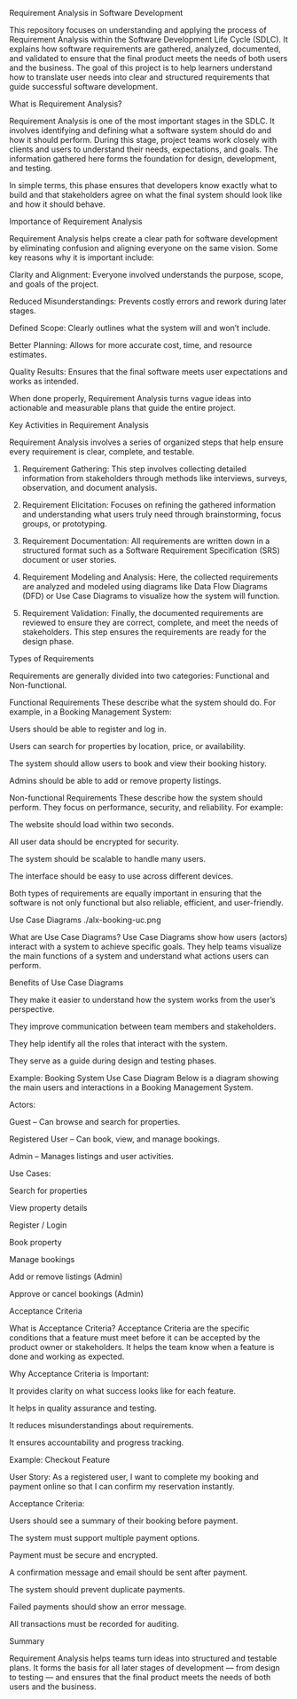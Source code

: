 Requirement Analysis in Software Development

This repository focuses on understanding and applying the process of Requirement Analysis within the Software Development Life Cycle (SDLC). It explains how software requirements are gathered, analyzed, documented, and validated to ensure that the final product meets the needs of both users and the business. The goal of this project is to help learners understand how to translate user needs into clear and structured requirements that guide successful software development.

What is Requirement Analysis?

Requirement Analysis is one of the most important stages in the SDLC. It involves identifying and defining what a software system should do and how it should perform. During this stage, project teams work closely with clients and users to understand their needs, expectations, and goals. The information gathered here forms the foundation for design, development, and testing.

In simple terms, this phase ensures that developers know exactly what to build and that stakeholders agree on what the final system should look like and how it should behave.

Importance of Requirement Analysis

Requirement Analysis helps create a clear path for software development by eliminating confusion and aligning everyone on the same vision. Some key reasons why it is important include:

Clarity and Alignment: Everyone involved understands the purpose, scope, and goals of the project.

Reduced Misunderstandings: Prevents costly errors and rework during later stages.

Defined Scope: Clearly outlines what the system will and won’t include.

Better Planning: Allows for more accurate cost, time, and resource estimates.

Quality Results: Ensures that the final software meets user expectations and works as intended.

When done properly, Requirement Analysis turns vague ideas into actionable and measurable plans that guide the entire project.

Key Activities in Requirement Analysis

Requirement Analysis involves a series of organized steps that help ensure every requirement is clear, complete, and testable.

1. Requirement Gathering:
This step involves collecting detailed information from stakeholders through methods like interviews, surveys, observation, and document analysis.

2. Requirement Elicitation:
Focuses on refining the gathered information and understanding what users truly need through brainstorming, focus groups, or prototyping.

3. Requirement Documentation:
All requirements are written down in a structured format such as a Software Requirement Specification (SRS) document or user stories.

4. Requirement Modeling and Analysis:
Here, the collected requirements are analyzed and modeled using diagrams like Data Flow Diagrams (DFD) or Use Case Diagrams to visualize how the system will function.

5. Requirement Validation:
Finally, the documented requirements are reviewed to ensure they are correct, complete, and meet the needs of stakeholders. This step ensures the requirements are ready for the design phase.

Types of Requirements

Requirements are generally divided into two categories: Functional and Non-functional.

Functional Requirements
These describe what the system should do. For example, in a Booking Management System:

Users should be able to register and log in.

Users can search for properties by location, price, or availability.

The system should allow users to book and view their booking history.

Admins should be able to add or remove property listings.

Non-functional Requirements
These describe how the system should perform. They focus on performance, security, and reliability. For example:

The website should load within two seconds.

All user data should be encrypted for security.

The system should be scalable to handle many users.

The interface should be easy to use across different devices.

Both types of requirements are equally important in ensuring that the software is not only functional but also reliable, efficient, and user-friendly.

Use Case Diagrams
./alx-booking-uc.png

What are Use Case Diagrams?
Use Case Diagrams show how users (actors) interact with a system to achieve specific goals. They help teams visualize the main functions of a system and understand what actions users can perform.

Benefits of Use Case Diagrams

They make it easier to understand how the system works from the user’s perspective.

They improve communication between team members and stakeholders.

They help identify all the roles that interact with the system.

They serve as a guide during design and testing phases.

Example: Booking System Use Case Diagram
Below is a diagram showing the main users and interactions in a Booking Management System.

Actors:

Guest – Can browse and search for properties.

Registered User – Can book, view, and manage bookings.

Admin – Manages listings and user activities.

Use Cases:

Search for properties

View property details

Register / Login

Book property

Manage bookings

Add or remove listings (Admin)

Approve or cancel bookings (Admin)

Acceptance Criteria

What is Acceptance Criteria?
Acceptance Criteria are the specific conditions that a feature must meet before it can be accepted by the product owner or stakeholders. It helps the team know when a feature is done and working as expected.

Why Acceptance Criteria is Important:

It provides clarity on what success looks like for each feature.

It helps in quality assurance and testing.

It reduces misunderstandings about requirements.

It ensures accountability and progress tracking.

Example: Checkout Feature

User Story:
As a registered user, I want to complete my booking and payment online so that I can confirm my reservation instantly.

Acceptance Criteria:

Users should see a summary of their booking before payment.

The system must support multiple payment options.

Payment must be secure and encrypted.

A confirmation message and email should be sent after payment.

The system should prevent duplicate payments.

Failed payments should show an error message.

All transactions must be recorded for auditing.

Summary

Requirement Analysis helps teams turn ideas into structured and testable plans. It forms the basis for all later stages of development — from design to testing — and ensures that the final product meets the needs of both users and the business.

